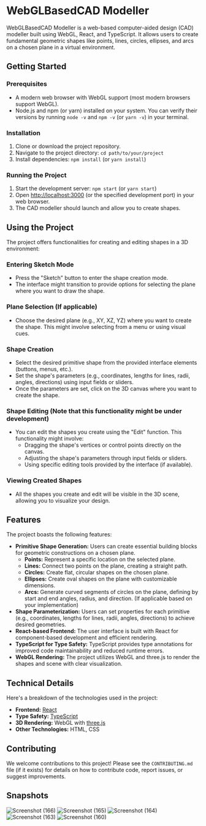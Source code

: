 # WebGLBasedCAD Modeller

WebGLBasedCAD Modeller is a web-based computer-aided design (CAD) modeller built using WebGL, React, and TypeScript. It allows users to create fundamental geometric shapes like points, lines, circles, ellipses, and arcs on a chosen plane in a virtual environment.

## Getting Started

### Prerequisites

- A modern web browser with WebGL support (most modern browsers support WebGL).
- Node.js and npm (or yarn) installed on your system. You can verify their versions by running `node -v` and `npm -v` (or `yarn -v`) in your terminal.

### Installation

1. Clone or download the project repository.
2. Navigate to the project directory: `cd path/to/your/project`
3. Install dependencies: `npm install` (or `yarn install`)

### Running the Project

1. Start the development server: `npm start` (or `yarn start`)
2. Open [http://localhost:3000](http://localhost:3000) (or the specified development port) in your web browser.
3. The CAD modeller should launch and allow you to create shapes.

## Using the Project

The project offers functionalities for creating and editing shapes in a 3D environment:

### Entering Sketch Mode

- Press the "Sketch" button to enter the shape creation mode.
- The interface might transition to provide options for selecting the plane where you want to draw the shape.

### Plane Selection (If applicable)

- Choose the desired plane (e.g., XY, XZ, YZ) where you want to create the shape. This might involve selecting from a menu or using visual cues.

### Shape Creation

- Select the desired primitive shape from the provided interface elements (buttons, menus, etc.).
- Set the shape's parameters (e.g., coordinates, lengths for lines, radii, angles, directions) using input fields or sliders.
- Once the parameters are set, click on the 3D canvas where you want to create the shape.

### Shape Editing (Note that this functionality might be under development)

- You can edit the shapes you create using the "Edit" function. This functionality might involve:
  - Dragging the shape's vertices or control points directly on the canvas.
  - Adjusting the shape's parameters through input fields or sliders.
  - Using specific editing tools provided by the interface (if available).

### Viewing Created Shapes

- All the shapes you create and edit will be visible in the 3D scene, allowing you to visualize your design.

## Features

The project boasts the following features:

- **Primitive Shape Generation:** Users can create essential building blocks for geometric constructions on a chosen plane.
  - **Points:** Represent a specific location on the selected plane.
  - **Lines:** Connect two points on the plane, creating a straight path.
  - **Circles:** Create flat, circular shapes on the chosen plane.
  - **Ellipses:** Create oval shapes on the plane with customizable dimensions.
  - **Arcs:** Generate curved segments of circles on the plane, defining by start and end angles, radius, and direction. (If applicable based on your implementation)
- **Shape Parameterization:** Users can set properties for each primitive (e.g., coordinates, lengths for lines, radii, angles, directions) to achieve desired geometries.
- **React-based Frontend:** The user interface is built with React for component-based development and efficient rendering.
- **TypeScript for Type Safety:** TypeScript provides type annotations for improved code maintainability and reduced runtime errors.
- **WebGL Rendering:** The project utilizes WebGL and three.js to render the shapes and scene with clear visualization.

## Technical Details

Here's a breakdown of the technologies used in the project:

- **Frontend:** [React](https://react.dev/)
- **Type Safety:** [TypeScript](https://www.typescriptlang.org/)
- **3D Rendering:** WebGL with [three.js](https://threejs.org/)
- **Other Technologies:** HTML, CSS

## Contributing

We welcome contributions to this project! Please see the `CONTRIBUTING.md` file (if it exists) for details on how to contribute code, report issues, or suggest improvements.

## Snapshots

![Screenshot (166)](https://github.com/divyaansh0105/WebGLBasedCadModeller/assets/158050858/c053a917-90b4-40d8-a6bd-7f943bfbb056)
![Screenshot (165)](https://github.com/divyaansh0105/WebGLBasedCadModeller/assets/158050858/7bbe18c0-6a1c-478e-99b3-ee83687631b8)
![Screenshot (164)](https://github.com/divyaansh0105/WebGLBasedCadModeller/assets/158050858/828e197c-6aef-4970-9a94-8a460b35e300)
![Screenshot (163)](https://github.com/divyaansh0105/WebGLBasedCadModeller/assets/158050858/15e5b651-6fea-4c69-a5f7-a0f5cbcc3682)
![Screenshot (160)](https://github.com/divyaansh0105/WebGLBasedCadModeller/assets/158050858/f0b1e4dd-2461-4894-8775-7545ec6fb3c1)

